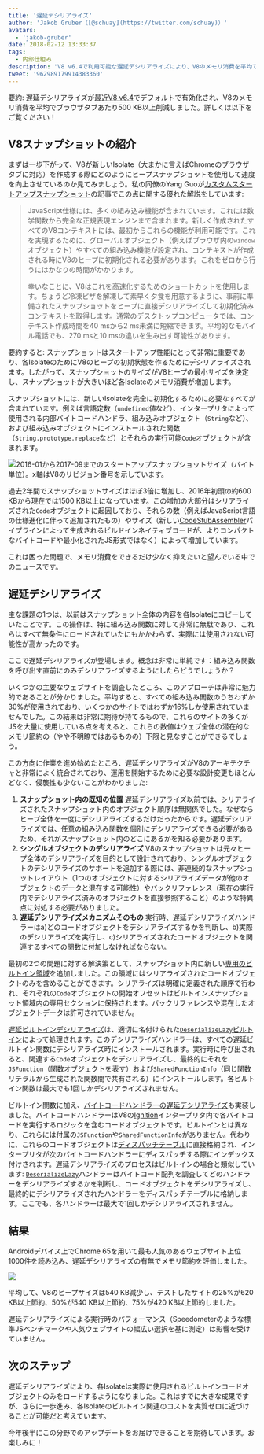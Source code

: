 ```yaml
---
title: '遅延デシリアライズ'
author: 'Jakob Gruber（[@schuay](https://twitter.com/schuay)）'
avatars:
  - 'jakob-gruber'
date: 2018-02-12 13:33:37
tags:
  - 内部仕組み
description: 'V8 v6.4で利用可能な遅延デシリアライズにより、V8のメモリ消費を平均でブラウザタブあたり500 KB以上削減します。'
tweet: '962989179914383360'
---
```

要約: 遅延デシリアライズが最近[V8 v6.4](/blog/v8-release-64)でデフォルトで有効化され、V8のメモリ消費を平均でブラウザタブあたり500 KB以上削減しました。詳しくは以下をご覧ください！

## V8スナップショットの紹介

まずは一歩下がって、V8が新しいIsolate（大まかに言えばChromeのブラウザタブに対応）を作成する際にどのようにヒープスナップショットを使用して速度を向上させているのか見てみましょう。私の同僚のYang Guoが[カスタムスタートアップスナップショット](/blog/custom-startup-snapshots)の記事でこの点に関する優れた解説をしています:

<!--truncate-->
> JavaScript仕様には、多くの組み込み機能が含まれています。これには数学関数から完全な正規表現エンジンまで含まれます。新しく作成されたすべてのV8コンテキストには、最初からこれらの機能が利用可能です。これを実現するために、グローバルオブジェクト（例えばブラウザ内の`window`オブジェクト）やすべての組み込み機能が設定され、コンテキストが作成される時にV8のヒープに初期化される必要があります。これをゼロから行うにはかなりの時間がかかります。
>
> 幸いなことに、V8はこれを高速化するためのショートカットを使用します。ちょうど冷凍ピザを解凍して素早く夕食を用意するように、事前に準備されたスナップショットをヒープに直接デシリアライズして初期化済みコンテキストを取得します。通常のデスクトップコンピュータでは、コンテキスト作成時間を40 msから2 ms未満に短縮できます。平均的なモバイル電話でも、270 msと10 msの違いを生み出す可能性があります。

要約すると: スナップショットはスタートアップ性能にとって非常に重要であり、各IsolateのためにV8のヒープの初期状態を作るためにデシリアライズされます。したがって、スナップショットのサイズがV8ヒープの最小サイズを決定し、スナップショットが大きいほど各Isolateのメモリ消費が増加します。

スナップショットには、新しいIsolateを完全に初期化するために必要なすべてが含まれています。例えば言語定数（`undefined`値など）、インタープリタによって使用される内部バイトコードハンドラ、組み込みオブジェクト（`String`など）、および組み込みオブジェクトにインストールされた関数（`String.prototype.replace`など）とそれらの実行可能`Code`オブジェクトが含まれます。

![2016-01から2017-09までのスタートアップスナップショットサイズ（バイト単位）。x軸はV8のリビジョン番号を示しています。](/_img/lazy-deserialization/startup-snapshot-size.png)

過去2年間でスナップショットサイズはほぼ3倍に増加し、2016年初頭の約600 KBから現在では1500 KB以上になっています。この増加の大部分はシリアライズされた`Code`オブジェクトに起因しており、それらの数（例えばJavaScript言語の仕様進化に伴って追加されたもの）やサイズ（新しい[CodeStubAssembler](/blog/csa)パイプラインによって生成されるビルドインネイティブコードが、よりコンパクトなバイトコードや最小化されたJS形式ではなく）によって増加しています。

これは困った問題で、メモリ消費をできるだけ少なく抑えたいと望んでいる中でのニュースです。

## 遅延デシリアライズ

主な課題の1つは、以前はスナップショット全体の内容を各Isolateにコピーしていたことです。この操作は、特に組み込み関数に対して非常に無駄であり、これらはすべて無条件にロードされていたにもかかわらず、実際には使用されない可能性が高かったのです。

ここで遅延デシリアライズが登場します。概念は非常に単純です：組み込み関数を呼び出す直前にのみデシリアライズするようにしたらどうでしょうか？

いくつかの主要なウェブサイトを調査したところ、このアプローチは非常に魅力的であることが分かりました。平均すると、すべての組み込み関数のうちわずか30%が使用されており、いくつかのサイトではわずか16%しか使用されていませんでした。この結果は非常に期待が持てるもので、これらのサイトの多くがJSを大量に使用している点を考えると、これらの数値はウェブ全体の潜在的なメモリ節約の（やや不明瞭ではあるものの）下限と見なすことができるでしょう。

この方向に作業を進め始めたところ、遅延デシリアライズがV8のアーキテクチャと非常によく統合されており、運用を開始するために必要な設計変更もほとんどなく、侵襲性も少ないことがわかりました:

1. **スナップショット内の既知の位置** 遅延デシリアライズ以前では、シリアライズされたスナップショット内のオブジェクト順序は無関係でした。なぜならヒープ全体を一度にデシリアライズするだけだったからです。遅延デシリアライズでは、任意の組み込み関数を個別にデシリアライズできる必要があるため、それがスナップショット内のどこにあるかを知る必要があります。
2. **シングルオブジェクトのデシリアライズ** V8のスナップショットは元々ヒープ全体のデシリアライズを目的として設計されており、シングルオブジェクトのデシリアライズのサポートを追加する際には、非連続的なスナップショットレイアウト（1つのオブジェクトに対するシリアライズデータが他のオブジェクトのデータと混在する可能性）やバックリファレンス（現在の実行内でデシリアライズ済みのオブジェクトを直接参照すること）のような特異点に対処する必要がありました。
3. **遅延デシリアライズメカニズムそのもの** 実行時、遅延デシリアライズハンドラーはa)どのコードオブジェクトをデシリアライズするかを判断し、b)実際のデシリアライズを実行し、c)シリアライズされたコードオブジェクトを関連するすべての関数に付加しなければならない。

最初の2つの問題に対する解決策として、スナップショット内に新しい[専用のビルトイン領域](https://cs.chromium.org/chromium/src/v8/src/snapshot/snapshot.h?l=55&rcl=f5b1d1d4f29b238ca2f0a13bf3a7b7067854592d)を追加しました。この領域にはシリアライズされたコードオブジェクトのみを含めることができます。シリアライズは明確に定義された順序で行われ、それぞれの`Code`オブジェクトの開始オフセットはビルトインスナップショット領域内の専用セクションに保持されます。バックリファレンスや混在したオブジェクトデータは許可されていません。

[遅延ビルトインデシリアライズ](https://goo.gl/dxkYDZ)は、適切に名付けられた[`DeserializeLazy`ビルトイン](https://cs.chromium.org/chromium/src/v8/src/builtins/x64/builtins-x64.cc?l=1355&rcl=f5b1d1d4f29b238ca2f0a13bf3a7b7067854592d)によって処理されます。このデシリアライズハンドラーは、すべての遅延ビルトイン関数にデシリアライズ時にインストールされます。実行時に呼び出されると、関連する`Code`オブジェクトをデシリアライズし、最終的にそれを`JSFunction`（関数オブジェクトを表す）および`SharedFunctionInfo`（同じ関数リテラルから生成された関数間で共有される）にインストールします。各ビルトイン関数は最大でも1回しかデシリアライズされません。

ビルトイン関数に加え、[バイトコードハンドラーの遅延デシリアライズ](https://goo.gl/QxZBL2)も実装しました。バイトコードハンドラーはV8の[Ignition](/blog/ignition-interpreter)インタープリタ内で各バイトコードを実行するロジックを含むコードオブジェクトです。ビルトインとは異なり、これらには付属の`JSFunction`や`SharedFunctionInfo`がありません。代わりに、これらのコードオブジェクトは[ディスパッチテーブル](https://cs.chromium.org/chromium/src/v8/src/interpreter/interpreter.h?l=94&rcl=f5b1d1d4f29b238ca2f0a13bf3a7b7067854592d)に直接格納され、インタープリタが次のバイトコードハンドラーにディスパッチする際にインデックス付けされます。遅延デシリアライズのプロセスはビルトインの場合と類似しています: [`DeserializeLazy`](https://cs.chromium.org/chromium/src/v8/src/interpreter/interpreter-generator.cc?l=3247&rcl=f5b1d1d4f29b238ca2f0a13bf3a7b7067854592d)ハンドラーはバイトコード配列を調査してどのハンドラーをデシリアライズするかを判断し、コードオブジェクトをデシリアライズし、最終的にデシリアライズされたハンドラーをディスパッチテーブルに格納します。ここでも、各ハンドラーは最大で1回しかデシリアライズされません。

## 結果

Androidデバイス上でChrome 65を用いて最も人気のあるウェブサイト上位1000件を読み込み、遅延デシリアライズの有無でメモリ節約を評価しました。

![](/_img/lazy-deserialization/memory-savings.png)

平均して、V8のヒープサイズは540 KB減少し、テストしたサイトの25%が620 KB以上節約、50%が540 KB以上節約、75%が420 KB以上節約しました。

遅延デシリアライズによる実行時のパフォーマンス（Speedometerのような標準JSベンチマークや人気ウェブサイトの幅広い選択を基に測定）は影響を受けていません。

## 次のステップ

遅延デシリアライズにより、各Isolateは実際に使用されるビルトインコードオブジェクトのみをロードするようになりました。これはすでに大きな成果ですが、さらに一歩進み、各Isolateのビルトイン関連のコストを実質ゼロに近づけることが可能だと考えています。

今年後半にこの分野でのアップデートをお届けできることを期待しています。お楽しみに！
